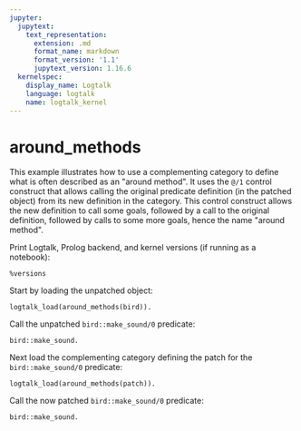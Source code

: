 ```yaml
---
jupyter:
  jupytext:
    text_representation:
      extension: .md
      format_name: markdown
      format_version: '1.1'
      jupytext_version: 1.16.6
  kernelspec:
    display_name: Logtalk
    language: logtalk
    name: logtalk_kernel
---
```


<!--
________________________________________________________________________

This file is part of Logtalk <https://logtalk.org/>  
SPDX-FileCopyrightText: 1998-2025 Paulo Moura <pmoura@logtalk.org>  
SPDX-License-Identifier: Apache-2.0

Licensed under the Apache License, Version 2.0 (the "License");
you may not use this file except in compliance with the License.
You may obtain a copy of the License at

    http://www.apache.org/licenses/LICENSE-2.0

Unless required by applicable law or agreed to in writing, software
distributed under the License is distributed on an "AS IS" BASIS,
WITHOUT WARRANTIES OR CONDITIONS OF ANY KIND, either express or implied.
See the License for the specific language governing permissions and
limitations under the License.
________________________________________________________________________
-->

# around_methods

This example illustrates how to use a complementing category to define what
is often described as an "around method". It uses the `@/1` control construct
that allows calling the original predicate definition (in the patched object)
from its new definition in the category. This control construct allows the new
definition to call some goals, followed by a call to the original definition,
followed by calls to some more goals, hence the name "around method".

Print Logtalk, Prolog backend, and kernel versions (if running as a notebook):

```logtalk
%versions
```

Start by loading the unpatched object:

```logtalk
logtalk_load(around_methods(bird)).
```

Call the unpatched `bird::make_sound/0` predicate:

```logtalk
bird::make_sound.
```

<!--
Chirp, chirp!

true.
-->

Next load the complementing category defining the patch for the `bird::make_sound/0` predicate:

```logtalk
logtalk_load(around_methods(patch)).
```

Call the now patched `bird::make_sound/0` predicate:

```logtalk
bird::make_sound.
```

<!--
Started making sound...
Chirp, chirp!
... finished making sound.

true.
-->
